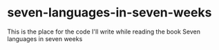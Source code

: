 seven-languages-in-seven-weeks
==============================

This is the place for the code I'll write while reading the book Seven languages in seven weeks
